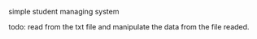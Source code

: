 simple student managing system

todo:
read from the txt file and manipulate the data from the file readed.

